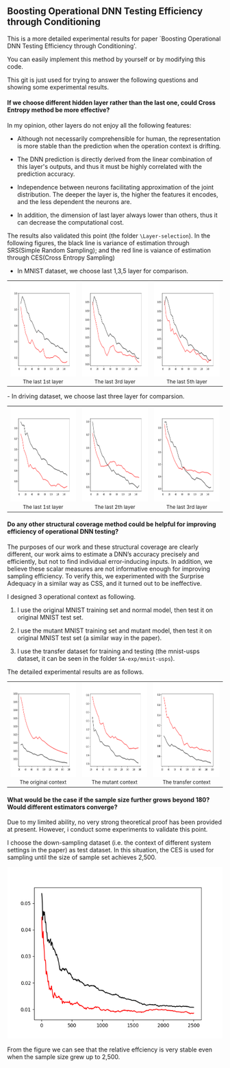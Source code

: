 ## Boosting Operational DNN Testing Efficiency through Conditioning

This is a more detailed experimental results for paper `Boosting Operational DNN Testing Efficiency through Conditioning'.

You can easily implement this method by yourself or by modifying this code.

This git is just used for trying to answer the following questions and showing some experimental results.

#### If we choose different hidden layer rather than the last one, could Cross Entropy method be more effective?

In my opinion, other layers do not enjoy all the following features: 

-  Although not necessarily comprehensible for human,  the representation is more stable than the prediction when the operation context is drifting. 

-  The DNN prediction is directly derived from the linear combination of this layer's outputs, and thus it must be highly correlated with the prediction accuracy. 
- Independence between neurons facilitating approximation of the joint distribution. The deeper the layer is, the higher the features it encodes, and the less dependent the neurons are. 
- In addition, the dimension of last layer always lower than others, thus it can decrease the computational cost.

The results also validated this point (the folder `\Layer-selection`). 
In the following figures, the black line is variance of estimation through SRS(Simple Random Sampling); and the red line is vaiance of estimation through CES(Cross Entropy Sampling)

- In MNIST dataset, we choose last 1,3,5 layer for comparison.
<table>
    <tr>
        <td ><center><img src="/fig/layer_exp_mnist1.png" , height=220px><small>The last 1st  layer</small></center></td>
        <td ><center><img src="/fig/layer_exp_mnist2.png" , height=220px><small>The last 3rd layer</small></center></td>
        <td ><center><img src="/fig/layer_exp_mnist3.png" , height=220px ><small>The last 5th layer</small></center></td>
    </tr>
</table>
- In driving dataset, we choose last three layer for comparsion. 
<table>
    <tr>
        <td ><center><img src="/fig/layer_exp_driving1.png" , height=220px><small>The last 1st  layer</small> </center></td>
        <td ><center><img src="/fig/layer_exp_driving2.png"  , height=220px><small>The last 2th layer</small></center></td>
        <td ><center><img src="/fig/layer_exp_driving3.png" , height=220px ><small>The last 3rd layer</small></center></td>
    </tr>
</table>

#### Do any other structural coverage method could be helpful for improving efficiency of operational DNN testing?

The purposes of our work and these structural coverage are clearly different, our work aims to estimate a DNN’s accuracy precisely and efficiently, but not to find individual error-inducing inputs. In addition, we believe these scalar measures are not informative
enough for improving sampling efficiency. To verify this, we experimented
with the Surprise Adequacy in a similar way as CSS, and it turned out to be ineffective. 

I designed 3 operational context as following. 

1. I use the original MNIST training set and normal model, then test it on original MNIST test set. 

2. I use the mutant MNIST training set and mutant model, then test it on original MNIST test set (a similar way in the paper). 

3. I use the transfer dataset for training and testing (the mnist-usps dataset, it can be seen in the folder `SA-exp/mnist-usps`). 

The detailed experimental results are as follows.

<table>
    <tr>
        <td ><center><img src="/fig/SA_exp_original.png" , height=220px><small>The original context</small> </center></td>
        <td ><center><img src="/fig/SA_exp_mutant.png"  , height=220px><small>The mutant context</small></center></td>
        <td ><center><img src="/fig/SA_exp_transfer.png" , height=220px ><small>The transfer context</small></center></td>
    </tr>
</table>


#### What would be the case if the sample size further grows beyond 180? Would different estimators converge?

Due to my limited ability, no very strong theoretical proof has been provided at present. However, i conduct some experiments to validate this point.

I choose the down-sampling dataset (i.e. the context of different system settings in the paper) as test dataset. In this situation, the CES is used for sampling until the size of sample set achieves 2,500. 

<center><img src="/fig/large_size_exp.png" , height=400px> </center>

From the figure we can see that the relative effciency is very stable even when the sample size grew up to 2,500.

